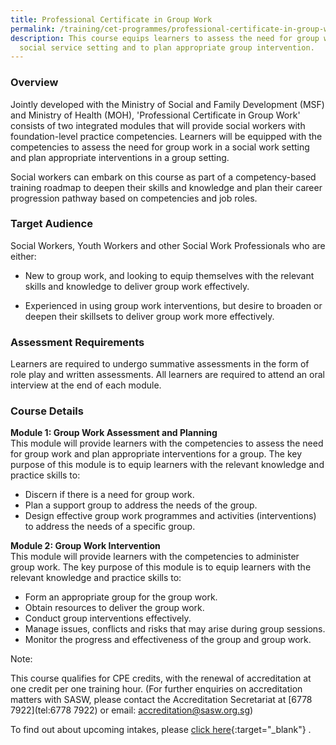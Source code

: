 ```yaml
---
title: Professional Certificate in Group Work
permalink: /training/cet-programmes/professional-certificate-in-group-work/
description: This course equips learners to assess the need for group work in a
  social service setting and to plan appropriate group intervention.
---
```

### **Overview**

Jointly developed with the Ministry of Social and Family Development (MSF) and Ministry of Health (MOH), 'Professional Certificate in Group Work' consists of two integrated modules that will provide social workers with foundation-level practice competencies. Learners will be equipped with the competencies to assess the need for group work in a social work setting and plan appropriate interventions in a group setting.  

Social workers can embark on this course as part of a competency-based training roadmap to deepen their skills and knowledge and plan their career progression pathway based on competencies and job roles.  
  
### **Target Audience**  

Social Workers, Youth Workers and other Social Work Professionals who are either:

-	New to group work, and looking to equip themselves with the relevant skills and knowledge to deliver group work effectively.

-	Experienced in using group work interventions, but desire to broaden or deepen their skillsets to deliver group work more effectively.

### **Assessment Requirements**

Learners are required to undergo summative assessments in the form of role play and written assessments. All learners are required to attend an oral interview at the end of each module.

### **Course Details**

**Module 1: Group Work Assessment and Planning**  
This module will provide learners with the competencies to assess the need for group work and plan appropriate interventions for a group. The key purpose of this module is to equip learners with the relevant knowledge and practice skills to:

-   Discern if there is a need for group work.
-   Plan a support group to address the needs of the group.
-   Design effective group work programmes and activities (interventions) to address the needs of a specific group.

**Module 2: Group Work Intervention**  
This module will provide learners with the competencies to administer group work. The key purpose of this module is to equip learners with the relevant knowledge and practice skills to:

-   Form an appropriate group for the group work.
-   Obtain resources to deliver the group work.
-   Conduct group interventions effectively.
- Manage issues, conflicts and risks that may arise during group sessions.
- Monitor the progress and effectiveness of the group and group work.

Note:    

This course qualifies for CPE credits, with the renewal of accreditation at one credit per one training hour. (For further enquiries on accreditation matters with SASW, please contact the Accreditation Secretariat at [6778 7922](tel:6778 7922) or email: [accreditation@sasw.org.sg](mailto:accreditation@sasw.org.sg))  
  
To find out about upcoming intakes, please  [click here](https://iltms.ssi.gov.sg/registration/Schedule?coursecode=SCRS28){:target="_blank"}   .